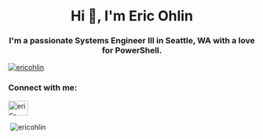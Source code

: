 <h1 align="center">Hi 👋, I'm Eric Ohlin</h1>
<h3 align="center">I'm a passionate Systems Engineer III in Seattle, WA with a love for PowerShell.</h3>

<p align="left"> <a href="https://github.com/ryo-ma/github-profile-trophy"><img src="https://github-profile-trophy.vercel.app/?username=ericohlin" alt="ericohlin" /></a> </p>

<h3 align="left">Connect with me:</h3>
<p align="left">
<a href="https://linkedin.com/in/eric-ohlin" target="blank"><img align="center" src="https://raw.githubusercontent.com/rahuldkjain/github-profile-readme-generator/master/src/images/icons/Social/linked-in-alt.svg" alt="eric-ohlin" height="30" width="40" /></a>
</p>

<p>&nbsp;<img align="center" src="https://github-readme-stats.vercel.app/api?username=ericohlin&show_icons=true&locale=en" alt="ericohlin" /></p>
